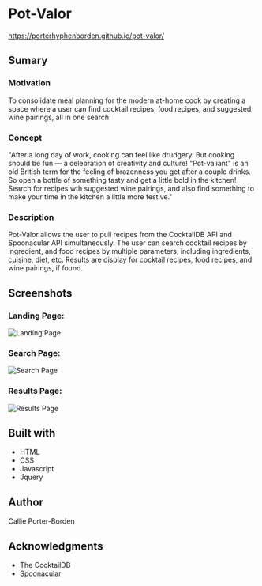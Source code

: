 # Pot-Valor

https://porterhyphenborden.github.io/pot-valor/

## Sumary

### Motivation

To consolidate meal planning for the modern at-home cook by creating a space where a user can find  cocktail recipes, food recipes, and suggested wine pairings, all in one search.

### Concept

"After a long day of work, cooking can feel like drudgery. But cooking should be fun — a celebration of creativity and culture! "Pot-valiant" is an old British term for the feeling of brazenness you get after a couple drinks. So open a bottle of something tasty and get a little bold in the kitchen! Search for recipes wth suggested wine pairings, and also find something to make your time in the kitchen a little more festive."

### Description

Pot-Valor allows the user to pull recipes from the CocktailDB API and Spoonacular API simultaneously.  The user can search cocktail recipes by ingredient, and food recipes by multiple parameters, including ingredients, cuisine, diet, etc.  Results are display for cocktail recipes, food recipes, and wine pairings, if found.

## Screenshots

### Landing Page:

![Landing Page](https://i.imgur.com/prXWqiA.png)

### Search Page:

![Search Page](https://i.imgur.com/0JOXz9a.png)

### Results Page:

![Results Page](https://i.imgur.com/UCAhOT0.png)

## Built with

* HTML
* CSS
* Javascript
* Jquery

## Author

Callie Porter-Borden

## Acknowledgments

* The CocktailDB
* Spoonacular



